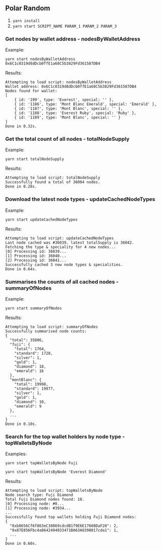## Polar Random

1. `yarn install`
2. `yarn start SCRIPT_NAME PARAM_1 PARAM_2 PARAM_3`

### Get nodes by wallet address - nodesByWalletAddress

Example:

`yarn start nodesByWalletAddress 0x6C1c0319d8dDcb0ffE1a68C5b3829Fd361587DB4`

Results:

```
Attempting to load script: nodesByWalletAddress
Wallet address: 0x6C1c0319d8dDcb0ffE1a68C5b3829Fd361587DB4
Nodes found for wallet:
[
    { id: '199', type: 'Everest', special: '' },
    { id: '1186', type: 'Mont Blanc Emerald', special: 'Emerald' },
    { id: '1187', type: 'Mont Blanc', special: '' },
    { id: '1188', type: 'Everest Ruby', special: 'Ruby' },
    { id: '1189', type: 'Mont Blanc', special: '' }
]
Done in 0.32s.
```

### Get the total count of all nodes - totalNodeSupply

Example:

`yarn start totalNodeSupply`

Results:

```
Attempting to load script: totalNodeSupply
Successfully found a total of 36004 nodes.
Done in 0.28s.
```

### Download the latest node types - updateCachedNodeTypes

Example:

`yarn start updateCachedNodeTypes`

Results:

```
Attempting to load script: updateCachedNodeTypes
Last node cached was #36039, latest totalSupply is 36042.
Fetching the type & speciality for 4 new nodes...
[0] Processing id: 36039...
[1] Processing id: 36040...
[2] Processing id: 36041...
Successfully cached 3 new node types & specialities.
Done in 0.64s.
```

### Summarises the counts of all cached nodes - summaryOfNodes

Example:

`yarn start summaryOfNodes`

Results:

```
Attempting to load script: summaryOfNodes
Successfully summarised node counts:
{
  "total": 35806,
  "fuji": {
    "total": 1764,
    "standard": 1728,
    "silver": 1,
    "gold": 1,
    "diamond": 18,
    "emerald": 16
  },
  "montBlanc": {
    "total": 19998,
    "standard": 19977,
    "silver": 1,
    "gold": 1,
    "diamond": 10,
    "emerald": 9
  },
  ...
}
Done in 0.10s.
```


### Search for the top wallet holders by node type - topWalletsByNode

Examples:

`yarn start topWalletsByNode Fuji`

`yarn start topWalletsByNode 'Everest Diamond'`

Results:

```
Attempting to load script: topWalletsByNode
Node search type: Fuji Diamond
Total Fuji Diamond nodes found: 18.
[0] Processing node: #0...
[1] Processing node: #3934...
...
Successfully found top wallets holding Fuji Diamond nodes:
{
  "0xb8656Cf6f863eC38869cdcdB1f9E6E17608DaF20": 2,
  "0x87E856Fbc4a8642494033471BA63A8398017cda1": 1,
  ...
}
Done in 0.60s.
```
